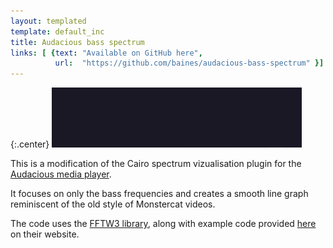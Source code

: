 ```yaml
---
layout: templated
template: default_inc
title: Audacious bass spectrum
links: [ {text: "Available on GitHub here",
          url:  "https://github.com/baines/audacious-bass-spectrum" }]
---
```


{:.center}
![Audacious bass spectrum screenshot](/img/spectrum.gif)

This is a modification of the Cairo spectrum vizualisation plugin for the 
[Audacious media player](http://www.audacious-media-player.org/).

It focuses on only the bass frequencies and creates a smooth line graph
reminiscent of the old style of Monstercat videos.

The code uses the [FFTW3 library](http://www.fftw.org), along with example code 
provided [here](http://www.fftw.org/pruned.html) on their website.
